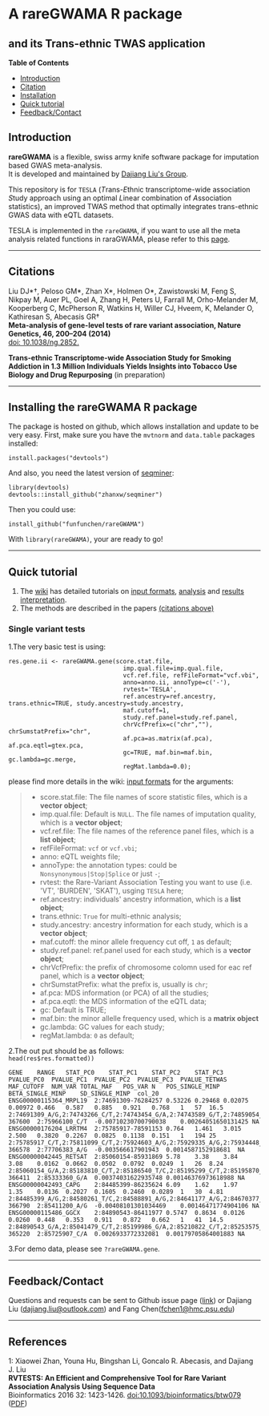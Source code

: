 # A rareGWAMA R package
## and its Trans-ethnic TWAS application

**Table of Contents**

- [Introduction](#introduction)
- [Citation](#citation)
- [Installation](#Installing-the-rareGWAMA-R-package)
- [Quick tutorial](#quick-tutorial)
- [Feedback/Contact](#Feedback/Contact)


## Introduction

**rareGWAMA** is a flexible, swiss army knife software package for imputation based GWAS meta-analysis.   
It is developed and maintained by [Dajiang Liu's Group](https://dajiangliu.blog/).

This repository is for `TESLA` (*T*rans-*E*thnic transcriptome-wide association *S*tudy approach using an optimal *L*inear combination of *A*ssociation statistics), an improved TWAS method that optimally integrates trans-ethnic GWAS data with eQTL datasets. 

TESLA is implemented in the `rareGWAMA`, if you want to use all the meta analysis related functions in raraGWAMA, please refer to this [page](https://github.com/dajiangliu/rareGWAMA).

------------------------------------------------------
## Citations
Liu DJ*†, Peloso GM*, Zhan X*, Holmen O*, Zawistowski M, Feng S, Nikpay M, Auer PL, Goel A, Zhang H, Peters U, Farrall M, Orho-Melander M, Kooperberg C, McPherson R, Watkins H, Willer CJ, Hveem, K, Melander O, Kathiresan S, Abecasis GR†    
**Meta-analysis of gene-level tests of rare variant association, Nature Genetics, 46, 200–204 (2014)**  
[doi: 10.1038/ng.2852.](https://www.nature.com/articles/ng.2852)

**Trans-ethnic Transcriptome-wide Association Study for Smoking Addiction in 1.3 Million Individuals Yields Insights into Tobacco Use Biology and Drug Repurposing**
(in preparation)

------------------------------------------------------
## Installing the rareGWAMA R package <a name="Installing-the-rareGWAMA-R-package"></a>

The package is hosted on github, which allows installation and update to be very easy. First, make sure you have the `mvtnorm` and `data.table` packages installed:

    install.packages("devtools")

And also, you need the latest version of [seqminer](https://github.com/zhanxw/seqminer):

    library(devtools)
    devtools::install_github("zhanxw/seqminer")

Then you could use:

    install_github("funfunchen/rareGWAMA")
    
With `library(rareGWAMA)`, your are ready to go!


------------------------------------------------------
## Quick tutorial <a name="quick-tutorial"></a>

1. The [wiki](https://github.com/funfunchen/rareGWAMA/wiki) has detailed tutorials on [input formats](), [analysis]() and [results interpretation]().
2. The methods are described in the papers [(citations above)](#citations)

### Single variant tests <a name="Single-variant-tests"></a>

1.The very basic test is using:  

```{r}
res.gene.ii <- rareGWAMA.gene(score.stat.file,
                                imp.qual.file=imp.qual.file,
                                vcf.ref.file, refFileFormat="vcf.vbi",
                                anno=anno.ii, annoType=c('-'),
                                rvtest='TESLA',
                                ref.ancestry=ref.ancestry, trans.ethnic=TRUE, study.ancestry=study.ancestry,
                                maf.cutoff=1,
                                study.ref.panel=study.ref.panel,
                                chrVcfPrefix=c("chr",""), chrSumstatPrefix="chr",
                                af.pca=as.matrix(af.pca), af.pca.eqtl=gtex.pca,
                                gc=TRUE, maf.bin=maf.bin, gc.lambda=gc.merge,
                                regMat.lambda=0.0);
```  

please find more details in the wiki: [input formats]() for the arguments:
> * score.stat.file: The file names of score statistic files, which is a **vector object**;
> * imp.qual.file: Default is `NULL`. The file names of imputation quality, which is a **vector object**;
> * vcf.ref.file: The file names of the reference panel files, which is a **list object**;
> * refFileFormat: `vcf` or `vcf.vbi`;
> * anno: eQTL weights file;
> * annoType: the annotation types: could be `Nonsynonymous|Stop|Splice` or just `-`;
> * rvtest: the Rare-Variant Association Testing you want to use (i.e. 'VT', 'BURDEN', 'SKAT'), usging `TESLA` here;
> * ref.ancestry: individuals' ancestry information, which is a **list object**;
> * trans.ethnic: `True` for multi-ethnic analysis;
> * study.ancestry:  ancestry information for each study, which is a **vector object**;
> * maf.cutoff: the minor allele frequency cut off, `1` as default;
> * study.ref.panel: ref.panel used for each study, which is a **vector object**;
> * chrVcfPrefix: the prefix of chromosome colomn used for eac ref panel, which is a **vector object**;
> * chrSumstatPrefix: what the prefix is, usually is `chr`;
> * af.pca: MDS information (or PCA) of all the studies;
> * af.pca.eqtl: the MDS information of the eQTL data;
> * gc: Default is TRUE;
> * maf.bin: the minor allelle frequency used, which is a **matrix object**
> * gc.lambda: GC values for each study;
> * regMat.lambda: `0` as default;  

2.The out put should be as follows:  
`head(res$res.formatted))`  

```
GENE	RANGE	STAT_PC0	STAT_PC1	STAT_PC2	STAT_PC3	PVALUE_PC0	PVALUE_PC1	PVALUE_PC2	PVALUE_PC3	PVALUE_TETWAS	MAF_CUTOFF	NUM_VAR	TOTAL_MAF	POS_VAR	N	POS_SINGLE_MINP	BETA_SINGLE_MINP	SD_SINGLE_MINP	col_20
ENSG00000115364_MRPL19	2:74691309-76284257	0.53226	0.29468	0.02075	0.00972	0.466	0.587	0.885	0.921	0.768	1	57	16.5	2:74691309_A/G,2:74743266_C/T,2:74743454_G/A,2:74743589_G/T,2:74859054_A/G,2:75001454_A/G,2:75097345_C/T,2:75118069_T/G,2:75157423_C/T,2:75165853_C/T,2:75280530_T/C,2:75290133_T/C,2:75304255_G/T,2:75350604_A/G,2:75351459_G/A,2:75563716_G/A,2:75651492_A/G,2:75653240_A/G,2:75654138_G/T,2:75654702_T/C,2:75655450_T/C,2:75655729_A/G,2:75656150_C/T,2:75656264_G/T,2:75659517_G/A,2:75660453_C/T,2:75660708_T/C,2:75661034_A/C,2:75663282_A/G,2:75663414_T/C,2:75664985_T/C,2:75665193_T/C,2:75668852_C/T,2:75669504_C/A,2:75673943_A/G,2:75676044_A/G,2:75679846_G/A,2:75704936_A/G,2:75715599_T/C,2:75746631_G/T,2:75761005_T/C,2:75762459_C/T,2:75770138_A/G,2:75772965_A/G,2:75774640_G/T,2:75774746_C/A,2:75930051_G/T,2:75932888_G/T,2:75956392_G/A,2:75966100_C/T,2:76017822_A/G,2:76020403_A/G,2:76027619_G/A,2:76027734_C/T,2:76028542_A/G,2:76283077_A/G,2:76284257_G/A	367600	2:75966100_C/T	-0.00710230700790038	0.00264051650131425	NA
ENSG00000176204_LRRTM4	2:75785917-78591153	0.764	1.461	3.015	2.500	0.3820	0.2267	0.0825	0.1138	0.151	1	194	25	2:75785917_C/T,2:75811099_C/T,2:75924603_A/G,2:75929335_A/G,2:75934448_T/C,2:75947603_A/G,2:75964796_G/A,2:75968106_G/A,2:75979669_C/T,2:75994721_G/T,2:76015939_C/A,2:76055861_A/G,2:76084660_C/T,2:76084846_G/A,2:76085742_A/G,2:76184009_C/T,2:76188656_A/G,2:76189283_T/C,2:76190139_A/G,2:76191972_A/G,2:76192446_T/C,2:76203580_T/C,2:76206969_A/G,2:76230844_C/T,2:76240856_A/G,2:76241299_G/T,2:76257424_A/C,2:76262593_C/T,2:76263150_T/G,2:76263446_A/G,2:76263532_T/G,2:76264207_C/T,2:76265873_A/C,2:76267835_T/C,2:76268105_T/C,2:76268134_G/T,2:76280030_A/G,2:76282513_G/T,2:76284271_G/A,2:76285164_T/C,2:76287154_A/G,2:76291247_G/A,2:76296776_T/G,2:76296891_C/T,2:76297031_C/T,2:76297283_T/C,2:76302129_T/C,2:76303045_C/T,2:76305457_T/C,2:76308232_A/G,2:76308931_T/C,2:76310416_T/G,2:76313107_G/A,2:76313905_G/A,2:76314071_A/G,2:76314765_A/G,2:76314930_G/A,2:76314946_C/T,2:76315129_A/G,2:76315212_A/G,2:76315812_A/G,2:76315926_C/T,2:76317234_A/G,2:76317295_G/A,2:76318622_T/C,2:76319039_G/A,2:76319401_T/G,2:76320197_C/T,2:76320688_C/T,2:76321521_A/G,2:76343295_T/C,2:76351762_A/G,2:76351775_T/C,2:76352062_T/G,2:76352781_A/G,2:76354216_G/A,2:76354816_G/A,2:76365060_A/G,2:76369107_G/T,2:76370677_C/T,2:76378579_C/T,2:76378708_A/G,2:76378967_G/T,2:76379536_G/A,2:76382470_T/C,2:76386983_C/T,2:76387103_G/A,2:76393000_T/C,2:76417669_T/G,2:76430824_C/T,2:76435278_C/T,2:76453863_A/G,2:76469664_A/G,2:76481571_T/C,2:76487995_T/C,2:76525352_A/C,2:76568904_C/T,2:76576709_A/C,2:76603389_A/G,2:76644081_G/T,2:76690457_G/A,2:76691941_G/A,2:76700022_C/A,2:76701093_C/A,2:76708388_C/T,2:76713923_C/A,2:76720337_C/T,2:76721399_A/G,2:76786256_A/G,2:76786984_A/G,2:76787451_T/C,2:76852286_C/T,2:76853046_A/C,2:76853165_T/C,2:76853196_G/A,2:76865459_G/A,2:76984216_G/A,2:76994464_T/G,2:76995808_A/G,2:77015656_T/C,2:77021515_G/A,2:77032192_T/C,2:77034538_G/A,2:77035327_C/T,2:77256221_A/C,2:77266581_C/T,2:77267399_T/C,2:77268165_T/C,2:77270116_A/G,2:77368415_A/G,2:77442946_G/T,2:77456436_C/T,2:77495314_A/G,2:77500617_A/G,2:77503099_C/T,2:77508538_T/C,2:77516459_C/T,2:77557184_A/G,2:77565393_G/A,2:77656821_G/A,2:77686020_T/C,2:77706383_A/G,2:77706397_C/T,2:77774623_G/A,2:77852359_C/T,2:77853992_T/C,2:77854126_G/A,2:77855346_A/C,2:77857511_C/T,2:77859195_T/C,2:77861663_A/G,2:77861674_A/G,2:77861739_A/G,2:77861825_A/G,2:77862056_A/G,2:77863952_G/A,2:77864163_A/G,2:77864294_C/T,2:77864312_A/C,2:77865981_T/C,2:77880733_A/C,2:78087888_C/T,2:78088177_C/T,2:78088305_A/C,2:78088891_C/T,2:78090406_C/T,2:78107029_T/C,2:78127253_T/C,2:78152890_C/A,2:78223818_C/T,2:78312540_G/A,2:78324313_G/A,2:78329039_T/G,2:78330345_C/T,2:78333291_G/A,2:78334887_G/A,2:78336448_G/T,2:78336525_T/G,2:78337263_T/C,2:78343998_C/A,2:78351602_G/T,2:78353072_C/T,2:78360919_C/A,2:78363417_A/G,2:78364579_T/C,2:78366270_C/T,2:78439453_C/T,2:78482801_T/C,2:78555362_T/C,2:78556974_A/C,2:78559572_G/T,2:78581552_G/A,2:78584019_C/T,2:78591153_A/G	366578	2:77706383_A/G	-0.003566617901943	0.0014587152918681	NA
ENSG00000042445_RETSAT	2:85060154-85931869	5.78	3.38	3.84	3.08	0.0162	0.0662	0.0502	0.0792	0.0249	1	26	8.24	2:85060154_G/A,2:85183810_C/T,2:85186540_T/C,2:85195299_C/T,2:85195870_A/C,2:85333360_G/A,2:85338511_T/C,2:85340538_C/T,2:85345910_G/A,2:85346280_C/A,2:85346892_G/A,2:85347139_C/A,2:85441189_G/A,2:85441865_A/G,2:85649558_A/G,2:85922642_A/C,2:85925585_A/C,2:85925776_C/T,2:85926546_A/G,2:85926881_C/T,2:85927621_G/A,2:85928121_C/T,2:85929854_T/C,2:85930472_G/T,2:85930874_C/A,2:85931869_T/G	366411	2:85333360_G/A	0.00374031622935748	0.00146376973618988	NA
ENSG00000042493_CAPG	2:84485399-86235624	6.09	1.62	1.97	1.35	0.0136	0.2027	0.1605	0.2460	0.0289	1	30	4.81	2:84485399_A/G,2:84580261_T/C,2:84588891_A/G,2:84641177_A/G,2:84670377_A/G,2:84679046_A/G,2:84689275_C/T,2:84731535_G/A,2:84779586_C/T,2:84792782_G/T,2:84812439_C/T,2:84814512_A/G,2:84819794_G/T,2:84846573_G/A,2:85310189_G/A,2:85349849_G/A,2:85366983_A/G,2:85383920_T/G,2:85389635_T/C,2:85394936_T/C,2:85395194_T/C,2:85398099_T/G,2:85411200_A/G,2:85420466_C/T,2:85806164_G/A,2:86141681_G/A,2:86165645_A/G,2:86216085_C/T,2:86228369_C/T,2:86235624_G/A	366790	2:85411200_A/G	-0.00408101301034469	0.00146471774904106	NA
ENSG00000115486_GGCX	2:84890543-86411977	0.5747	0.8634	0.0126	0.0260	0.448	0.353	0.911	0.872	0.662	1	41	14.5	2:84890543_G/A,2:85041479_C/T,2:85199986_G/A,2:85210822_C/T,2:85253575_T/G,2:85254276_G/A,2:85540612_C/T,2:85578244_C/A,2:85581614_A/G,2:85581748_C/T,2:85582866_C/T,2:85584106_G/A,2:85587861_C/T,2:85591365_T/C,2:85725907_C/A,2:85734723_C/T,2:85858022_G/A,2:85860886_T/C,2:85861843_G/A,2:85862014_C/A,2:85865130_T/C,2:85867056_G/T,2:85868078_G/A,2:85868309_C/T,2:85869687_C/A,2:85873484_G/A,2:85873888_T/C,2:85876532_C/T,2:85877606_C/T,2:85878029_T/C,2:85878375_A/G,2:85883080_A/G,2:85938320_T/C,2:86285865_G/A,2:86288998_C/T,2:86291126_A/C,2:86314543_A/C,2:86325796_G/T,2:86359649_T/C,2:86368878_A/G,2:86411977_C/T	365220	2:85725907_C/A	0.0026933772332081	0.00179705864001883	NA
```

3.For demo data, please see `?rareGWAMA.gene`.


------------------------------------------------------
## Feedback/Contact <a name="Feedback/Contact"></a>

Questions and requests can be sent to
Github issue page ([link](https://github.com/dajiangliu/rareGWAMA/issues))
or
Dajiang Liu ([dajiang.liu@outlook.com](mailto:dajiang.liu@outlook.com "mailto:dajiang.liu@outlook.com")) and Fang Chen([fchen1@hmc.psu.edu](mailto:fchen1@hmc.psu.edu))



------------------------------------------------------
## References

<a name="myfootnote1">1</a>: Xiaowei Zhan, Youna Hu, Bingshan Li, Goncalo R. Abecasis, and Dajiang J. Liu       
**RVTESTS: An Efficient and Comprehensive Tool for Rare Variant Association Analysis Using Sequence Data**      
Bioinformatics 2016 32: 1423-1426. [doi:10.1093/bioinformatics/btw079](http://bioinformatics.oxfordjournals.org/content/32/9/1423.short)  ([PDF](http://bioinformatics.oxfordjournals.org/content/32/9/1423.full.pdf+html))
